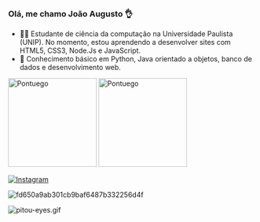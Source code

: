 ### Olá, me chamo João Augusto 👌

- 👨‍💻 Estudante de ciência da computação na Universidade Paulista (UNIP). No momento, estou aprendendo a desenvolver sites com HTML5, CSS3, Node.Js e JavaScript.
- 🌱 Conhecimento básico em Python, Java orientado a objetos, banco de dados e desenvolvimento web.


<div style="display: inline-block;" >
  <img height="180em" src="https://github-readme-stats.vercel.app/api?username=Pontuego&show_icons=true&theme=tokyonight" alt="Pontuego" />
  <img height="180em" src="https://github-readme-stats.vercel.app/api/top-langs?username=Pontuego&show_icons=true&locale=en&layout=compact&theme=tokyonight" alt="Pontuego" />
</div>
   

<hv>
  
<div style="display: inline-block;" >
<img src=""http://www.w3.org/2000/svg""/>
<a align="center" href="[![LinkedIn](https://img.shields.io/badge/LinkedIn-0077B5?style=for-the-badge&logo=linkedin&logoColor=white?style=social&logo=linkedin&logoColor=black)](https://www.linkedin.com/in/jo%C3%A3o-augusto-cardoso-dos-reis-da-silva-769a531b9/)">
</div>

[![Instagram](https://img.shields.io/badge/Instagram-E4405F?style=for-the-badge&logo=instagram&logoColor=white)](https://instagram.com/_jursa_?igshid=ZGUzMzM3NWJiOQ==)





![fd650a9ab301cb9baf6487b332256d4f](https://github.com/Pontuego/Pontuego/assets/132208368/aa3c55b1-49cf-45d5-bbb0-c050dd789eb0)

![pitou-eyes.gif](https://github.com/Pontuego/Pontuego/assets/132208368/fa8e6c93-2a85-4934-9014-7ab6f29dd438)
